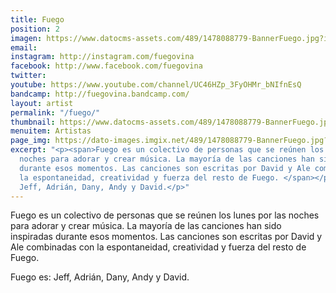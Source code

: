 ```yaml
---
title: Fuego
position: 2
imagen: https://www.datocms-assets.com/489/1478088779-BannerFuego.jpg?ixlib=rb-1.1.0&ch=DPR%2CWidth&auto=compress%2Cformat
email:
instagram: http://instagram.com/fuegovina
facebook: http://www.facebook.com/fuegovina
twitter:
youtube: https://www.youtube.com/channel/UC46HZp_3FyOHMr_bNIfnEsQ
bandcamp: http://fuegovina.bandcamp.com/
layout: artist
permalink: "/fuego/"
thumbnail: https://www.datocms-assets.com/489/1478088779-BannerFuego.jpg?ixlib=rb-1.1.0&ch=DPR%2CWidth&auto=compress%2Cformat&w=370
menuitem: Artistas
page_img: https://dato-images.imgix.net/489/1478088779-BannerFuego.jpg?ixlib=rb-1.1.0&ch=DPR%2CWidth&auto=compress%2Cformat
excerpt: "<p><span>Fuego es un colectivo de personas que se reúnen los lunes por las
  noches para adorar y crear música. La mayoría de las canciones han sido inspiradas
  durante esos momentos. Las canciones son escritas por David y Ale combinadas con
  la espontaneidad, creatividad y fuerza del resto de Fuego. </span></p><p>Fuego es:
  Jeff, Adrián, Dany, Andy y David.</p>"
---
```


<p><span>Fuego es un colectivo de personas que se reúnen los lunes por las noches para adorar y crear música. La mayoría de las canciones han sido inspiradas durante esos momentos. Las canciones son escritas por David y Ale combinadas con la espontaneidad, creatividad y fuerza del resto de Fuego. </span></p><p>Fuego es: Jeff, Adrián, Dany, Andy y David.</p>
